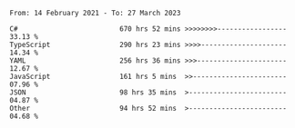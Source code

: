 <!-- [![Top Langs](https://github-readme-stats.vercel.app/api/top-langs/?username=thititongumpun&layout=compact&langs_count=7&theme=prussian)](https://github.com/thititongumpun)
[![Anurag's GitHub stats](https://github-readme-stats.vercel.app/api?username=thititongumpun&hide=stars&show_icons=true&theme=prussian)](https://github.com/thititongumpun) -->

<!--START_SECTION:waka-->

```text
From: 14 February 2021 - To: 27 March 2023

C#                         670 hrs 52 mins >>>>>>>>-----------------   33.13 %
TypeScript                 290 hrs 23 mins >>>>---------------------   14.34 %
YAML                       256 hrs 36 mins >>>----------------------   12.67 %
JavaScript                 161 hrs 5 mins  >>-----------------------   07.96 %
JSON                       98 hrs 35 mins  >------------------------   04.87 %
Other                      94 hrs 52 mins  >------------------------   04.68 %
```

<!--END_SECTION:waka-->

